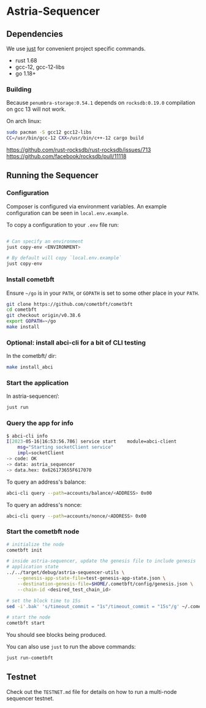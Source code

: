 # Astria-Sequencer

## Dependencies

We use [just](https://just.systems/man/en/chapter_4.html) for convenient project
specific commands.

- rust 1.68
- gcc-12, gcc-12-libs
- go 1.18+

### Building

Because `penumbra-storage:0.54.1` depends on `rocksdb:0.19.0` compilation on gcc
13 will not work.

On arch linux:

```sh
sudo pacman -S gcc12 gcc12-libs
CC=/usr/bin/gcc-12 CXX=/usr/bin/c++-12 cargo build
```

<https://github.com/rust-rocksdb/rust-rocksdb/issues/713>
<https://github.com/facebook/rocksdb/pull/11118>

## Running the Sequencer

### Configuration

Composer is configured via environment variables. An example configuration can
be seen in `local.env.example`.

To copy a configuration to your `.env` file run:

```sh

# Can specify an environment
just copy-env <ENVIRONMENT>

# By default will copy `local.env.example`
just copy-env
```

### Install cometbft

Ensure `~/go` is in your `PATH`, or `GOPATH` is set to some other place in your
`PATH`.

```sh
git clone https://github.com/cometbft/cometbft
cd cometbft
git checkout origin/v0.38.6
export GOPATH=~/go
make install
```

### Optional: install abci-cli for a bit of CLI testing

In the cometbft/ dir:

```sh
make install_abci
```

### Start the application

In astria-sequencer/:

```sh
just run
```

### Query the app for info

```sh
$ abci-cli info
I[2023-05-16|16:53:56.786] service start    module=abci-client
    msg="Starting socketClient service"
    impl=socketClient
-> code: OK
-> data: astria_sequencer
-> data.hex: 0x626173655F617070
```

To query an address's balance:

```sh
abci-cli query --path=accounts/balance/<ADDRESS> 0x00
```

To query an address's nonce:

```sh
abci-cli query --path=accounts/nonce/<ADDRESS> 0x00
```

### Start the cometbft node

```sh
# initialize the node
cometbft init

# inside astria-sequencer, update the genesis file to include genesis
# application state
../../target/debug/astria-sequencer-utils \
    --genesis-app-state-file=test-genesis-app-state.json \
    --destination-genesis-file=$HOME/.cometbft/config/genesis.json \
    --chain-id <desired_test_chain_id>

# set the block time to 15s
sed -i'.bak' 's/timeout_commit = "1s"/timeout_commit = "15s"/g' ~/.cometbft/config/config.toml

# start the node
cometbft start
```

You should see blocks being produced.

You can also use `just` to run the above commands:

```sh
just run-cometbft
```

## Testnet

Check out the `TESTNET.md` file for details on how to run a multi-node sequencer
testnet.
